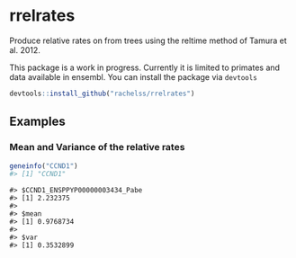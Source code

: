 <!-- README.md is generated from README.Rmd. Please edit that file -->
rrelrates
=========

Produce relative rates on from trees using the reltime method of Tamura et al. 2012.

This package is a work in progress. Currently it is limited to primates and data available in ensembl. You can install the package via `devtools`

``` r
devtools::install_github("rachelss/rrelrates")
```

Examples
--------

### Mean and Variance of the relative rates
``` r
geneinfo("CCND1")
#> [1] "CCND1"
```

    #> $CCND1_ENSPPYP00000003434_Pabe
    #> [1] 2.232375
    #> 
    #> $mean
    #> [1] 0.9768734
    #> 
    #> $var
    #> [1] 0.3532899
